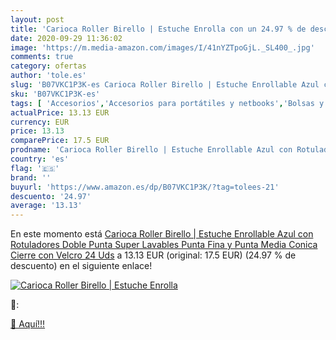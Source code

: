 ```yaml
---
layout: post
title: 'Carioca Roller Birello | Estuche Enrolla con un 24.97 % de descuento'
date: 2020-09-29 11:36:02
image: 'https://m.media-amazon.com/images/I/41nYZTpoGjL._SL400_.jpg'
comments: true
category: ofertas
author: 'tole.es'
slug: 'B07VKC1P3K-es Carioca Roller Birello | Estuche Enrollable Azul con...'
sku: 'B07VKC1P3K-es'
tags: [ 'Accesorios','Accesorios para portátiles y netbooks','Bolsas y fundas para portátiles y netbooks','Bolígrafos, lápices y útiles de escritura','Fundas blandas para portátiles y netbooks','Informática','Oficina y papelería','Rotuladores permanentes','Rotuladores y subrayadores','rotuladores', ]
actualPrice: 13.13 EUR
currency: EUR
price: 13.13
comparePrice: 17.5 EUR
prodname: 'Carioca Roller Birello | Estuche Enrollable Azul con Rotuladores Doble Punta Super Lavables  Punta Fina y Punta Media Conica  Cierre con Velcro 24 Uds'
country: 'es'
flag: '🇪🇸'
brand: ''
buyurl: 'https://www.amazon.es/dp/B07VKC1P3K/?tag=tolees-21'
descuento: '24.97'
average: '13.13'
---
```


En este momento está [Carioca Roller Birello | Estuche Enrollable Azul con Rotuladores Doble Punta Super Lavables  Punta Fina y Punta Media Conica  Cierre con Velcro 24 Uds](https://www.amazon.es/dp/B07VKC1P3K/?tag=tolees-21) a 13.13 EUR (original: 17.5 EUR) (24.97 %  de descuento) en el siguiente enlace!

[![Carioca Roller Birello | Estuche Enrolla](https://m.media-amazon.com/images/I/41nYZTpoGjL._SL400_.jpg)](https://www.amazon.es/dp/B07VKC1P3K/?tag=tolees-21)

🔎:


[🛒 Aquí!!!](https://www.amazon.es/dp/B07VKC1P3K/?tag=tolees-21)
